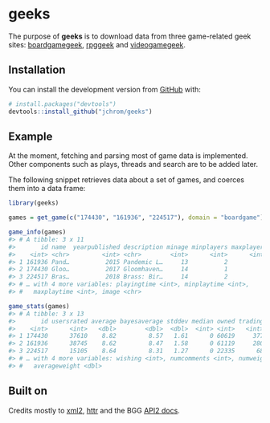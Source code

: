 
<!-- README.md is generated from README.Rmd. Please edit that file -->

# geeks

<!-- badges: start -->

<!-- badges: end -->

The purpose of **geeks** is to download data from three game-related
geek sites: [boardgamegeek](https://www.boardgamegeek.com),
[rpggeek](https://rpggeek.com) and
[videogamegeek](https://videogamegeek.com).

## Installation

You can install the development version from
[GitHub](https://github.com/) with:

``` r
# install.packages("devtools")
devtools::install_github("jchrom/geeks")
```

## Example

At the moment, fetching and parsing most of game data is implemented.
Other components such as plays, threads and search are to be added
later.

The following snippet retrieves data about a set of games, and coerces
them into a data frame:

``` r
library(geeks)

games = get_game(c("174430", "161936", "224517"), domain = "boardgame")

game_info(games)
#> # A tibble: 3 x 11
#>       id name  yearpublished description minage minplayers maxplayers
#>    <int> <chr>         <int> <chr>        <int>      <int>      <int>
#> 1 161936 Pand…          2015 Pandemic L…     13          2          4
#> 2 174430 Gloo…          2017 Gloomhaven…     14          1          4
#> 3 224517 Bras…          2018 Brass: Bir…     14          2          4
#> # … with 4 more variables: playingtime <int>, minplaytime <int>,
#> #   maxplaytime <int>, image <chr>

game_stats(games)
#> # A tibble: 3 x 13
#>       id usersrated average bayesaverage stddev median owned trading wanting
#>    <int>      <int>   <dbl>        <dbl>  <dbl>  <int> <int>   <int>   <int>
#> 1 174430      37610    8.82         8.57   1.61      0 60619     377    1437
#> 2 161936      38745    8.62         8.47   1.58      0 61119     280     839
#> 3 224517      15105    8.64         8.31   1.27      0 22335      68    1304
#> # … with 4 more variables: wishing <int>, numcomments <int>, numweights <int>,
#> #   averageweight <dbl>
```

## Built on

Credits mostly to [xml2](https://github.com/r-lib/xml2),
[httr](https://github.com/r-lib/httr) and the BGG [API2
docs](https://boardgamegeek.com/wiki/page/BGG_XML_API2).
